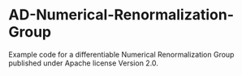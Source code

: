 # AD-Numerical-Renormalization-Group
Example code for a differentiable Numerical Renormalization Group published under Apache license Version 2.0.
